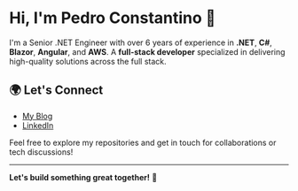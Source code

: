 # Hi, I'm Pedro Constantino 👋

I'm a Senior .NET Engineer with over 6 years of experience in **.NET**, **C#**, **Blazor**, **Angular**, and **AWS**. A **full-stack developer** specialized in delivering high-quality solutions across the full stack.

## 🌍 Let's Connect

- [My Blog](https://pedrocons.com/)
- [LinkedIn](https://www.linkedin.com/in/pedro-cons/)

Feel free to explore my repositories and get in touch for collaborations or tech discussions!

---

**Let's build something great together!** 🚀

###
